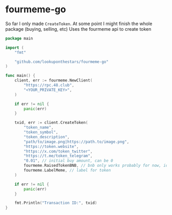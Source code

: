# fourmeme-go

So far I only made `CreateToken`. At some point I might finish the whole package (buying, selling, etc)
Uses the fourmeme api to create token


```Go
package main

import (
	"fmt"

	"github.com/lookuponthestars/fourmeme-go"
)

func main() {
	client, err := fourmeme.NewClient(
		"https://rpc.48.club",
		"<YOUR_PRIVATE_KEY>",
	)

	if err != nil {
		panic(err)
	}

	txid, err := client.CreateToken(
		"token_name",
		"token_symbol",
		"token_description",
		"path/to/image.png|https://path.to/image.png",
		"https://token.website",
		"https://x.com/token_twitter",
		"https://t.me/token_telegram",
		"0.01", // initial buy amount, can be 0
		fourmeme.RaisedTokenBNB, // bnb only works probably for now, idk if i'll make it work for other coins at some point
		fourmeme.LabelMeme, // label for token
	)

	if err != nil {
		panic(err)
	}

	fmt.Println("Transaction ID:", txid)
}
```